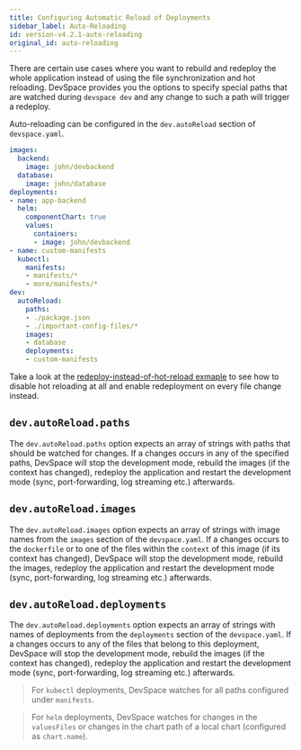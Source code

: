 ```yaml
---
title: Configuring Automatic Reload of Deployments
sidebar_label: Auto-Reloading
id: version-v4.2.1-auto-reloading
original_id: auto-reloading
---
```


There are certain use cases where you want to rebuild and redeploy the whole application instead of using the file synchronization and hot reloading. DevSpace provides you the options to specify special paths that are watched during `devspace dev` and any change to such a path will trigger a redeploy.  

Auto-reloading can be configured in the `dev.autoReload` section of `devspace.yaml`.
```yaml
images:
  backend:
    image: john/devbackend
  database:
    image: john/database
deployments:
- name: app-backend
  helm:
    componentChart: true
    values:
      containers:
      - image: john/devbackend
- name: custom-manifests
  kubectl:
    manifests:
    - manifests/*
    - more/manifests/*
dev:
  autoReload:
    paths:
    - ./package.json
    - ./important-config-files/*
    images:
    - database
    deployments:
    - custom-manifests
```

Take a look at the [redeploy-instead-of-hot-reload exmaple](https://github.com/devspace-cloud/devspace/tree/master/examples/redeploy-instead-of-hot-reload) to see how to disable hot reloading at all and enable redeployment on every file change instead.

## `dev.autoReload.paths`
The `dev.autoReload.paths` option expects an array of strings with paths that should be watched for changes. If a changes occurs in any of the specified paths, DevSpace will stop the development mode, rebuild the images (if the context has changed), redeploy the application and restart the development mode (sync, port-forwarding, log streaming etc.) afterwards.

## `dev.autoReload.images`
The `dev.autoReload.images` option expects an array of strings with image names from the `images` section of the `devspace.yaml`. If a changes occurs to the `dockerfile` or to one of the files within the `context` of this image (if its context has changed), DevSpace will stop the development mode, rebuild the images, redeploy the application and restart the development mode (sync, port-forwarding, log streaming etc.) afterwards.

## `dev.autoReload.deployments`
The `dev.autoReload.deployments` option expects an array of strings with names of deployments from the `deployments` section of the `devspace.yaml`. If a changes occurs to any of the files that belong to this deployment, DevSpace will stop the development mode, rebuild the images (if the context has changed), redeploy the application and restart the development mode (sync, port-forwarding, log streaming etc.) afterwards.

> For `kubectl` deployments, DevSpace watches for all paths configured under `manifests`.

> For `helm` deployments, DevSpace watches for changes in the `valuesFiles` or changes in the chart path of a local chart (configured as `chart.name`).
